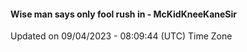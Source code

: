 #### Wise man says only fool rush in - McKidKneeKaneSir
Updated on 09/04/2023 - 08:09:44 (UTC) Time Zone
